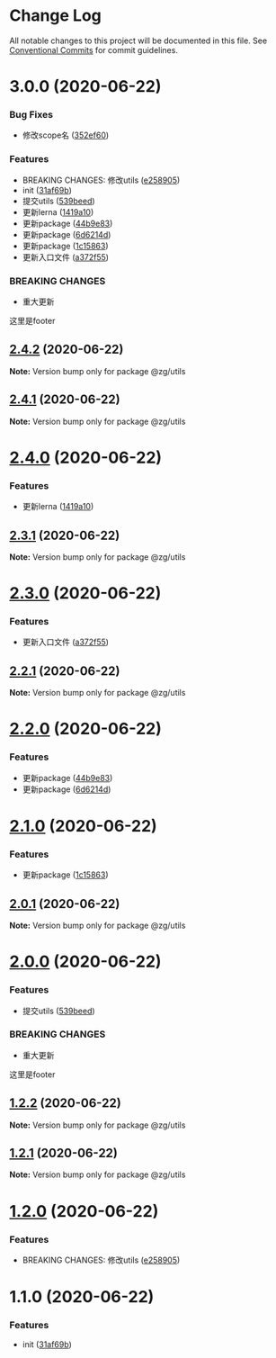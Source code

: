 # Change Log

All notable changes to this project will be documented in this file.
See [Conventional Commits](https://conventionalcommits.org) for commit guidelines.

# 3.0.0 (2020-06-22)


### Bug Fixes

* 修改scope名 ([352ef60](https://github.com/KingGanZeng/learn-lerna/commit/352ef609d61d9ba884cbde4558efe43de4f92ea0))


### Features

* BREAKING CHANGES: 修改utils ([e258905](https://github.com/KingGanZeng/learn-lerna/commit/e25890540a37dd1b7eae09244d73c0fe9ad42dfb))
* init ([31af69b](https://github.com/KingGanZeng/learn-lerna/commit/31af69b3efd65b460f761db560d49c55388fc10a))
* 提交utils ([539beed](https://github.com/KingGanZeng/learn-lerna/commit/539beed25c11d3c3b4d8c97fb4b9aca9f19d4656))
* 更新lerna ([1419a10](https://github.com/KingGanZeng/learn-lerna/commit/1419a106e9a5f53eca3049e39585578c37cd4210))
* 更新package ([44b9e83](https://github.com/KingGanZeng/learn-lerna/commit/44b9e83e0cba05b1948b35911e1a16c4b0706fee))
* 更新package ([6d6214d](https://github.com/KingGanZeng/learn-lerna/commit/6d6214d585554eed4416986dc471f113ad69de13))
* 更新package ([1c15863](https://github.com/KingGanZeng/learn-lerna/commit/1c15863bd8f0ecc447506a4f8ba63d93e1517139))
* 更新入口文件 ([a372f55](https://github.com/KingGanZeng/learn-lerna/commit/a372f551f250dbc790cbbab8405e9e259fe4d53d))


### BREAKING CHANGES

* 重大更新

这里是footer





## [2.4.2](https://github.com/KingGanZeng/learn-lerna/compare/@zg/utils@2.4.1...@zg/utils@2.4.2) (2020-06-22)

**Note:** Version bump only for package @zg/utils





## [2.4.1](https://github.com/KingGanZeng/learn-lerna/compare/@zg/utils@2.4.0...@zg/utils@2.4.1) (2020-06-22)

**Note:** Version bump only for package @zg/utils





# [2.4.0](https://github.com/KingGanZeng/learn-lerna/compare/@zg/utils@2.3.1...@zg/utils@2.4.0) (2020-06-22)


### Features

* 更新lerna ([1419a10](https://github.com/KingGanZeng/learn-lerna/commit/1419a106e9a5f53eca3049e39585578c37cd4210))





## [2.3.1](https://github.com/KingGanZeng/learn-lerna/compare/@zg/utils@2.3.0...@zg/utils@2.3.1) (2020-06-22)

**Note:** Version bump only for package @zg/utils





# [2.3.0](https://github.com/KingGanZeng/learn-lerna/compare/@zg/utils@2.2.1...@zg/utils@2.3.0) (2020-06-22)


### Features

* 更新入口文件 ([a372f55](https://github.com/KingGanZeng/learn-lerna/commit/a372f551f250dbc790cbbab8405e9e259fe4d53d))





## [2.2.1](https://github.com/KingGanZeng/learn-lerna/compare/@zg/utils@2.2.0...@zg/utils@2.2.1) (2020-06-22)

**Note:** Version bump only for package @zg/utils





# [2.2.0](https://github.com/KingGanZeng/learn-lerna/compare/@zg/utils@2.1.0...@zg/utils@2.2.0) (2020-06-22)


### Features

* 更新package ([44b9e83](https://github.com/KingGanZeng/learn-lerna/commit/44b9e83e0cba05b1948b35911e1a16c4b0706fee))
* 更新package ([6d6214d](https://github.com/KingGanZeng/learn-lerna/commit/6d6214d585554eed4416986dc471f113ad69de13))





# [2.1.0](https://github.com/KingGanZeng/learn-lerna/compare/@zg/utils@2.0.1...@zg/utils@2.1.0) (2020-06-22)


### Features

* 更新package ([1c15863](https://github.com/KingGanZeng/learn-lerna/commit/1c15863bd8f0ecc447506a4f8ba63d93e1517139))





## [2.0.1](https://github.com/KingGanZeng/learn-lerna/compare/@zg/utils@2.0.0...@zg/utils@2.0.1) (2020-06-22)

**Note:** Version bump only for package @zg/utils





# [2.0.0](https://github.com/KingGanZeng/learn-lerna/compare/@zg/utils@1.2.2...@zg/utils@2.0.0) (2020-06-22)


### Features

* 提交utils ([539beed](https://github.com/KingGanZeng/learn-lerna/commit/539beed25c11d3c3b4d8c97fb4b9aca9f19d4656))


### BREAKING CHANGES

* 重大更新

这里是footer





## [1.2.2](https://github.com/KingGanZeng/learn-lerna/compare/@zg/utils@1.2.1...@zg/utils@1.2.2) (2020-06-22)

**Note:** Version bump only for package @zg/utils





## [1.2.1](https://github.com/KingGanZeng/learn-lerna/compare/@zg/utils@1.2.0...@zg/utils@1.2.1) (2020-06-22)

**Note:** Version bump only for package @zg/utils





# [1.2.0](https://github.com/KingGanZeng/learn-lerna/compare/@zg/utils@1.1.0...@zg/utils@1.2.0) (2020-06-22)


### Features

* BREAKING CHANGES: 修改utils ([e258905](https://github.com/KingGanZeng/learn-lerna/commit/e25890540a37dd1b7eae09244d73c0fe9ad42dfb))





# 1.1.0 (2020-06-22)


### Features

* init ([31af69b](https://github.com/KingGanZeng/learn-lerna/commit/31af69b3efd65b460f761db560d49c55388fc10a))
